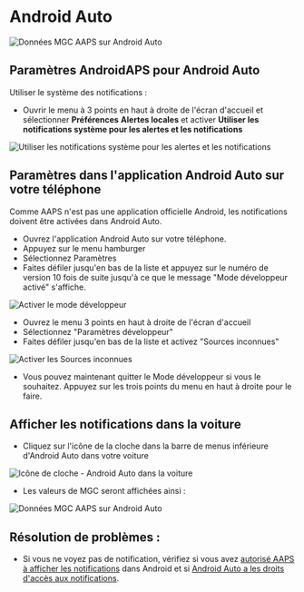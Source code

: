 # Android Auto

![Données MGC AAPS sur Android Auto](../images/AndroidAuto_05.png)

## Paramètres AndroidAPS pour Android Auto

Utiliser le système des notifications :

* Ouvrir le menu à 3 points en haut à droite de l'écran d'accueil et sélectionner **Préférences** <unk> **Alertes locales** <unk> et activer **Utiliser les notifications système pour les alertes et les notifications**

![Utiliser les notifications système pour les alertes et les notifications](../images/AndroidAuto_01v2.png)

## Paramètres dans l'application Android Auto sur votre téléphone

Comme AAPS n'est pas une application officielle Android, les notifications doivent être activées dans Android Auto.

* Ouvrez l'application Android Auto sur votre téléphone.
* Appuyez sur le menu hamburger
* Sélectionnez Paramètres
* Faites défiler jusqu'en bas de la liste et appuyez sur le numéro de version 10 fois de suite jusqu'à ce que le message "Mode développeur activé" s'affiche.

![Activer le mode développeur](../images/AndroidAuto_02.png)

* Ouvrez le menu 3 points en haut à droite de l'écran d'accueil
* Sélectionnez "Paramètres développeur"
* Faites défiler jusqu'en bas de la liste et activez "Sources inconnues"

![Activer les Sources inconnues](../images/AndroidAuto_03.png)

* Vous pouvez maintenant quitter le Mode développeur si vous le souhaitez. Appuyez sur les trois points du menu en haut à droite pour le faire.

## Afficher les notifications dans la voiture

* Cliquez sur l'icône de la cloche dans la barre de menus inférieure d'Android Auto dans votre voiture

![Icône de cloche - Android Auto dans la voiture](../images/AndroidAuto_04.png)

* Les valeurs de MGC seront affichées ainsi :

![Données MGC AAPS sur Android Auto](../images/AndroidAuto_05.png)

## Résolution de problèmes :

* Si vous ne voyez pas de notification, vérifiez si vous avez [autorisé AAPS à afficher les notifications](#parametres-androidaps-pour-android-auto) dans Android et si [Android Auto a les droits d'accès aux notifications](#parametres-dans-l-application-android-auto-sur-votre-telephone).